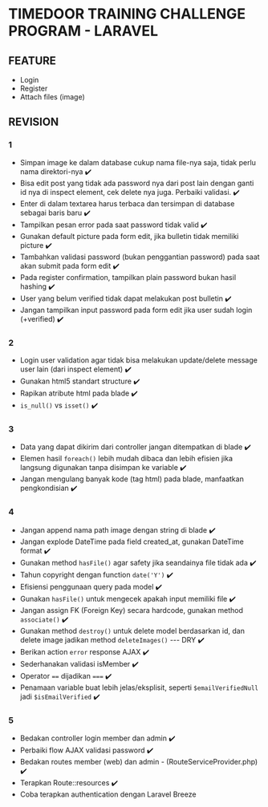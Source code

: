 # TIMEDOOR TRAINING CHALLENGE PROGRAM - LARAVEL

## FEATURE

- Login
- Register
- Attach files (image)

## REVISION

### 1

- Simpan image ke dalam database cukup nama file-nya saja, tidak perlu nama direktori-nya :heavy_check_mark:
- Bisa edit post yang tidak ada password nya dari post lain dengan ganti id nya di inspect element, cek delete nya juga. Perbaiki validasi. :heavy_check_mark:
- Enter di dalam textarea harus terbaca dan tersimpan di database sebagai baris baru :heavy_check_mark:
- Tampilkan pesan error pada saat password tidak valid :heavy_check_mark:
- Gunakan default picture pada form edit, jika bulletin tidak memiliki picture :heavy_check_mark:
- Tambahkan validasi password (bukan penggantian password) pada saat akan submit pada form edit :heavy_check_mark:
- Pada register confirmation, tampilkan plain password bukan hasil hashing :heavy_check_mark:
- User yang belum verified tidak dapat melakukan post bulletin :heavy_check_mark:
- Jangan tampilkan input password pada form edit jika user sudah login (+verified) :heavy_check_mark:

### 2

- Login user validation agar tidak bisa melakukan update/delete message user lain (dari inspect element) :heavy_check_mark:
- Gunakan html5 standart structure :heavy_check_mark:
- Rapikan atribute html pada blade :heavy_check_mark:
- `is_null()` vs `isset()` :heavy_check_mark:

### 3

- Data yang dapat dikirim dari controller jangan ditempatkan di blade :heavy_check_mark:
- Elemen hasil `foreach()` lebih mudah dibaca dan lebih efisien jika langsung digunakan tanpa disimpan ke variable :heavy_check_mark:
- Jangan mengulang banyak kode (tag html) pada blade, manfaatkan pengkondisian :heavy_check_mark:

### 4

- Jangan append nama path image dengan string di blade :heavy_check_mark:
- Jangan explode DateTime pada field created_at, gunakan DateTime format :heavy_check_mark:
- Gunakan method `hasFile()` agar safety jika seandainya file tidak ada :heavy_check_mark:
- Tahun copyright dengan function `date('Y')` :heavy_check_mark:
- Efisiensi penggunaan query pada model :heavy_check_mark:
- Gunakan `hasFile()` untuk mengecek apakah input memiliki file :heavy_check_mark:
- Jangan assign FK (Foreign Key) secara hardcode, gunakan method `associate()` :heavy_check_mark:
- Gunakan method `destroy()` untuk delete model berdasarkan id, dan delete image jadikan method `deleteImages()` --- DRY :heavy_check_mark:
- Berikan action `error` response AJAX :heavy_check_mark:
- Sederhanakan validasi isMember :heavy_check_mark:
- Operator `==` dijadikan `===` :heavy_check_mark:
- Penamaan variable buat lebih jelas/eksplisit, seperti `$emailVerifiedNull` jadi `$isEmailVerified` :heavy_check_mark:

### 5

- Bedakan controller login member dan admin :heavy_check_mark:
- Perbaiki flow AJAX validasi password :heavy_check_mark:
- Bedakan routes member (web) dan admin - (RouteServiceProvider.php) :heavy_check_mark:
- Terapkan Route::resources :heavy_check_mark:
- Coba terapkan authentication dengan Laravel Breeze
